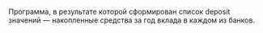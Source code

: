 Программа, в результате которой сформирован список deposit значений — накопленные средства за год вклада в каждом из банков.
